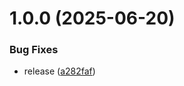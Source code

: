 # 1.0.0 (2025-06-20)


### Bug Fixes

* release ([a282faf](https://github.com/Francisco1825/rocketseat.ci.api/commit/a282faf861208d94e4436bfbe4232bc363b97f8f))
